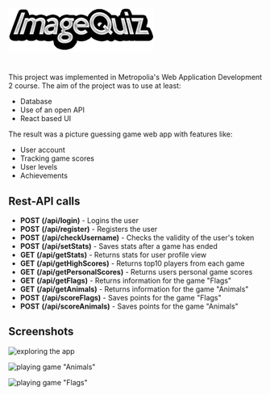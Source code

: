 ﻿![ImageQuizLogo](src/res/testlogo.png)
#

This project was implemented in Metropolia's Web Application Development 2 course. The aim of the project was to use at least:

- Database
- Use of an open API
- React based UI

The result was a picture guessing game web app with features like:

- User account
- Tracking game scores
- User levels
- Achievements
 


## Rest-API calls

- **POST** **(/api/login)** - Logins the user
- **POST** **(/api/register)** - Registers the user
- **POST**  **(/api/checkUsername)** - Checks the validity of the user's token
- **POST** **(/api/setStats)** - Saves stats after a game has ended
- **GET** **(/api/getStats)** - Returns stats for user profile view
- **GET** **(/api/getHighScores)** - Returns top10 players from each game
- **GET** **(/api/getPersonalScores)** - Returns users personal game scores
- **GET** **(/api/getFlags)** - Returns information for the game "Flags"
- **GET** **(/api/getAnimals)** - Returns information for the game "Animals"
- **POST** **(/api/scoreFlags)** - Saves points for the game "Flags"
- **POST** **(/api/scoreAnimals)** - Saves points for the game "Animals"

## Screenshots

![exploring the app](images/ExploringGif.gif)

![playing game "Animals"](images/AnimalsGameGif.gif)

![playing game "Flags"](images/FlagsGameGif.gif)
